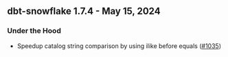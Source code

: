 ## dbt-snowflake 1.7.4 - May 15, 2024

### Under the Hood

- Speedup catalog string comparison by using ilike before equals ([#1035](https://github.com/dbt-labs/dbt-snowflake/issues/1035))
